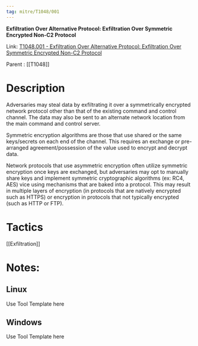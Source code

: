 ```yaml
---
tag: mitre/T1048/001
---
```


**Exfiltration Over Alternative Protocol: Exfiltration Over Symmetric Encrypted Non-C2 Protocol**

Link: [T1048.001 - Exfiltration Over Alternative Protocol: Exfiltration Over Symmetric Encrypted Non-C2 Protocol](https://attack.mitre.org/techniques/T1048/001)

Parent : [[T1048]]


# Description

Adversaries may steal data by exfiltrating it over a symmetrically encrypted network protocol other than that of the existing command and control channel. The data may also be sent to an alternate network location from the main command and control server. 

Symmetric encryption algorithms are those that use shared or the same keys/secrets on each end of the channel. This requires an exchange or pre-arranged agreement/possession of the value used to encrypt and decrypt data. 

Network protocols that use asymmetric encryption often utilize symmetric encryption once keys are exchanged, but adversaries may opt to manually share keys and implement symmetric cryptographic algorithms (ex: RC4, AES) vice using mechanisms that are baked into a protocol. This may result in multiple layers of encryption (in protocols that are natively encrypted such as HTTPS) or encryption in protocols that not typically encrypted (such as HTTP or FTP). 

# Tactics


[[Exfiltration]]


# Notes:

## Linux

Use Tool Template here

## Windows

Use Tool Template here